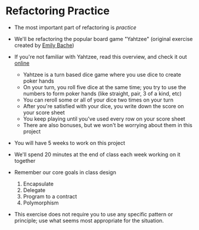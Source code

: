 **Refactoring Practice**
========================
- The most important part of refactoring is _practice_
- We'll be refactoring the popular board game "Yahtzee" (original exercise created by [Emily Bache](https://github.com/marcoemrich/Refactoring-Katas))
- If you're not familiar with Yahtzee, read this overview, and check it out [online](https://cardgames.io/yahtzee/)
    - Yahtzee is a turn based dice game where you use dice to create poker hands
    - On your turn, you roll five dice at the same time; you try to use the numbers to form poker hands (like straight, pair, 3 of a kind, etc)
    - You can reroll some or all of your dice two times on your turn
    - After you're satisfied with your dice, you write down the score on your score sheet
    - You keep playing until you've used every row on your score sheet
    - There are also bonuses, but we won't be worrying about them in this project
- You will have 5 weeks to work on this project
- We'll spend 20 minutes at the end of class each week working on it together

- Remember our core goals in class design
    1. Encapsulate
    2. Delegate
    3. Program to a contract
    4. Polymorphism

- This exercise does not require you to use any specific pattern or principle; use what seems most appropriate for the situation.
